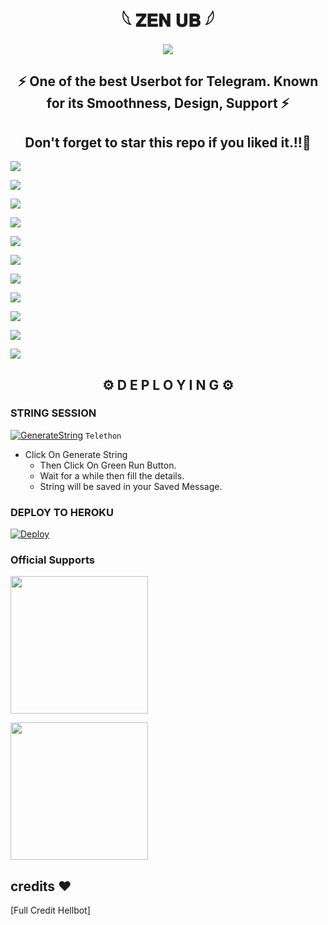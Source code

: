 <h1 align="center">𓆩 𝐙𝐄𝐍 𝐔𝐁 𓆪</h1>

<p align="center">
  <img src="https://telegra.ph/file/744aa4db81bf441132be0.jpg">
</p>

  <h2 align= "center" >⚡ One of the best Userbot for Telegram. Known for its Smoothness, Design, Support ⚡</h2>
  
<h2 align ="center">Don't forget to star this repo if you liked it.!!💝</h2>

<a href="https://github.com/Z3N-0P/ZEN_UB/graphs/contributors" alt="GitHub contributors"> <img src="https://img.shields.io/github/contributors/Z3N-0P/ZEN_UB?style=flat&logo=github" /> </a>

<a href="https://github.com/Z3N-0P/ZEN_UB/network/members" alt="GitHub forks"> <img src="https://img.shields.io/github/forks/Z3N-0P/ZEN_UB?label=Forks&logo=github" /> </a>

<a href="https://github.com/Z3N-0P/ZEN_UB" alt="GitHub closed pull requests"> <img src="https://img.shields.io/github/issues-pr-closed-raw/Z3N-0P/ZEN_UB?color=success" /> </a>

<a href="https://github.com/Z3N-0P/ZEN_UB" alt="GitHub issues"> <img src="https://img.shields.io/github/issues-raw/Z3N-0P/ZEN_UB?style=flat&logo=github&color=yellow" /> </a>

</p>

<p align="center">

<a href="https://www.python.org/" alt="made-with-python"> <img src="https://img.shields.io/badge/Made%20with-Python-1f425f.svg?style=flat&logo=python&color=blue" /> </a>

<a href="https://github.com/Z3N-0P/ZEN_UB" alt="Docker!"> <img src="https://aleen42.github.io/badges/src/docker.svg" /> </a>

<a href="https://github.com/Z3N-0P/ZEN_UB" alt="GitHub repo size"> <img src="https://img.shields.io/github/repo-size/Z3N-0P/ZEN_UB" /> </a>

<a href="https://github.com/Z3N-0P/ZEN_UB/blob/master/LICENSE" alt="GPLv3 license"> <img src="https://img.shields.io/badge/License-GPLv3-blue.svg" /> </a>

</p>

<p align="center">

<a href="https://t.me/ZEN_USERBOT" alt="Telegram!"> <img src="https://aleen42.github.io/badges/src/telegram.svg" /> </a>

<a href="https://github.com/https://t.me/ZEN_USERBOT/graphs/commit-activity" alt="Maintenance"> <img src="https://img.shields.io/badge/Maintained%3F-yes-green.svg" /> </a>

<a href="https://makeapullrequest.com" alt="PRs Welcome"> <img src="https://img.shields.io/badge/PRs-welcome-brightgreen.svg?style=flat-square" /> </a>

</p>

<h2 align="center">⚙️ D E P L O Y I N G ⚙️</h2>




<h3>  STRING SESSION  </h3>
  
 
[![GenerateString](https://img.shields.io/badge/repl.it-generateString-yellowgreen)](http://t.me/zenstringbot) ``Telethon``


- Click On Generate String
    - Then Click On Green Run Button.
    - Wait for a while then fill the details.
    - String will be saved in your Saved Message.


<h3> DEPLOY TO HEROKU </h3>

[![Deploy](https://www.herokucdn.com/deploy/button.svg)](https://heroku.com/deploy)


### Official Supports

   <a href="https://t.me/ViolenceChitChat"><img src="https://img.shields.io/badge/Group%20Support%3F-yes-green?&style=flat-square?&logo=telegram" width=220px></a></p>
   <a href="https://t.me/TeleCodeVerse"><img src="https://img.shields.io/badge/Channel%20Support%3F-yes-green?&style=flat-square?&logo=telegram" width=220px></a></p>



## credits ❤️

[Full Credit Hellbot]
















